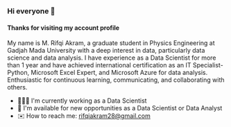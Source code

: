 ### Hi everyone 👋
#### Thanks for visiting my account profile

My name is M. Rifqi Akram, a graduate student in Physics Engineering at Gadjah Mada University with a deep interest in data, particularly data science and data analysis. I have experience as a Data Scientist for more than 1 year and have achieved international certification as an IT Specialist-Python, Microsoft Excel Expert, and Microsoft Azure for data analysis. Enthusiastic for continuous learning, communicating, and collaborating with others.

- 👨🏻‍💻 I'm currently working as a Data Scientist 
- 💼 I'm available for new opportunities as a Data Scientist or Data Analyst
- ✉️ How to reach me: rifqiakram28@gmail.com

